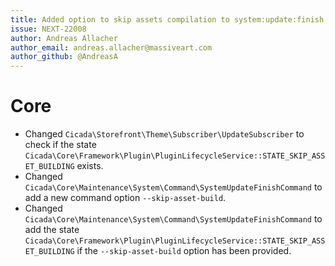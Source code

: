 ```yaml
---
title: Added option to skip assets compilation to system:update:finish command.
issue: NEXT-22008
author: Andreas Allacher
author_email: andreas.allacher@massiveart.com
author_github: @AndreasA
---
```

# Core
* Changed `Cicada\Storefront\Theme\Subscriber\UpdateSubscriber` to check if the state `Cicada\Core\Framework\Plugin\PluginLifecycleService::STATE_SKIP_ASSET_BUILDING` exists.
* Changed `Cicada\Core\Maintenance\System\Command\SystemUpdateFinishCommand` to add a new command option `--skip-asset-build`.
* Changed `Cicada\Core\Maintenance\System\Command\SystemUpdateFinishCommand` to add the state `Cicada\Core\Framework\Plugin\PluginLifecycleService::STATE_SKIP_ASSET_BUILDING` if the `--skip-asset-build` option has been provided.
